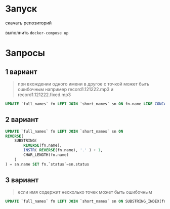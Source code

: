 # Запуск

скачать репозиторий

выполнить `docker-compose up`

# Запросы

## 1 вариант

> при вхождении одного имени в другое с точкой может быть ошибочным
> например record1.121222.mp3 и record1.121222.fixed.mp3
```sql
UPDATE `full_names` fn LEFT JOIN `short_names` sn ON fn.name LIKE CONCAT(sn.name,'.%')  SET fn.`status`=sn.status
```

## 2 вариант

```sql
UPDATE `full_names` fn LEFT JOIN `short_names` sn ON
REVERSE(
	SUBSTRING(
		REVERSE(fn.name),
        INSTR( REVERSE(fn.name), '.' ) + 1,
		CHAR_LENGTH(fn.name)
    )
) = sn.name SET fn.`status`=sn.status
```

## 3 вариант

> если имя содержит несколько точек может быть ошибочным
```sql
UPDATE `full_names` fn LEFT JOIN `short_names` sn ON SUBSTRING_INDEX(fn.name,'.',1) = sn.name SET fn.`status`=sn.status
```